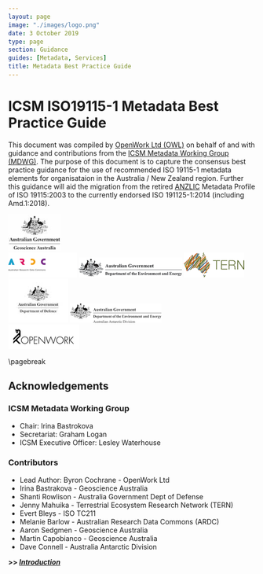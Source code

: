 ```yaml
---
layout: page
image: "./images/logo.png"
date: 3 October 2019
type: page
section: Guidance
guides: [Metadata, Services]
title: Metadata Best Practice Guide
---
```


# ICSM ISO19115-1 Metadata Best Practice Guide

This document was compiled by [OpenWork Ltd (OWL)](http://openwork.nz) on behalf of and with guidance and contributions from the [ICSM Metadata Working Group (MDWG)](https://www.icsm.gov.au/what-we-do/metadata-working-group). The purpose of this document is to capture the consensus best practice guidance for the use of recommended ISO 19115-1 metadata elements for organisataion in the Australia / New Zealand region. Further this guidance will aid the migration from the retired [ANZLIC](https://www.anzlic.gov.au/) Metadata Profile of ISO 19115:2003 to the currently endorsed ISO 191125-1:2014 (including Amd.1:2018).

![Geoscience Australia](./images/GA.jpg)  
![ARDC](./images/ARDC.png)  ![DEE](./images/DeptEngEnv.png) 
![TERN](./images/TERN.png)  ![DOD](./images/dod.jpg)  ![AAD](./images/aad.png)  
 ![OpenWork Ltd](./images/openwork.png) 

\pagebreak

## Acknowledgements

### ICSM Metadata Working Group 

- Chair:	Irina Bastrokova
- Secretariat:	Graham Logan
- ICSM Executive Officer:	Lesley Waterhouse

### Contributors

- Lead Author: Byron Cochrane - OpenWork Ltd
- Irina Bastrakova - Geoscience Australia
- Shanti Rowlison - Australia Government Dept of Defense
- Jenny Mahuika - Terrestrial Ecosystem Research Network (TERN)
- Evert Bleys - ISO TC211
- Melanie Barlow - Australian Research Data Commons (ARDC)
- Aaron Sedgmen - Geoscience Australia
- Martin Capobianco - Geoscience Australia
- Dave Connell - Australia Antarctic Division


**>> [*Introduction*](./defs/GuidanceIntro)**

